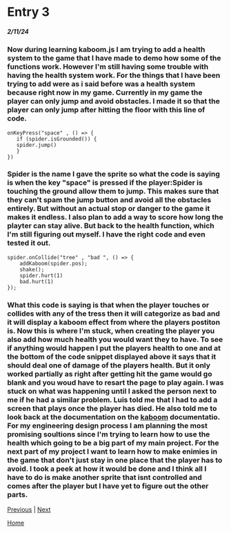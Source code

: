 # Entry 3
##### 2/11/24

### Now during learning kaboom.js I am trying to add a health system to the game that I have made to demo how some of the functions work. However I'm still having some trouble with having the health system work. For the things that I have been trying to add were as i said before was a health system because right now in my game. Currently in my game the player can only jump and avoid obstacles. I made it so that the player can only jump after hitting the floor with this line of code.
 ```
 onKeyPress("space" , () => {
    if (spider.isGrounded()) {
    spider.jump()
    }
})
```
### Spider is the name I gave the sprite so what the code is saying is when the key "space" is pressed if the player:Spider is touching the ground allow them to jump. This makes sure that they can't spam the jump button and avoid all the obstacles entirely. But without an actual stop or danger to the game it makes it endless. I also plan to add a way to score how long the playter can stay alive. But back to the health function, which I'm still figuring out myself. I have the right code and even tested it out.
```
spider.onCollide("tree" , "bad ", () => {
    addKaboom(spider.pos);
    shake();
    spider.hurt(1)
    bad.hurt(1)
});
```
### What this code is saying is that when the player touches or collides with any of the tress then it will categorize as bad and it will display a kaboom effect from where the players postiton is. Now this is where I'm stuck, when creating the player you also add how much health you would want they to have. To see if anything would happen I put the players health to one and at the bottom of the code snippet displayed above it says that it should deal one of damage of the players health. But it only worked partially as right after getting hit the game would go blank and you woud have to resart the page to play again. I was stuck on what was happening until I asked the person next to me if he had a similar problem. Luis told me that I had to add a screen that plays once the player has died. He also told me to look back at the documentation on the [kaboom](https://kaboomjs.com/) documentatio. For my engineering design process I am planning the most promising soultions since I'm trying to learn how to use the health which going to be a big part of my main project. For the next part of my project I want to learn how to make enimies in the game that don't just stay in one place that the player has to avoid. I took a peek at how it would be done and I think all I have to do is make another sprite that isnt controlled and comes after the player but I have yet to figure out the other parts. 

[Previous](entry02.md) | [Next](entry04.md)

[Home](../README.md)